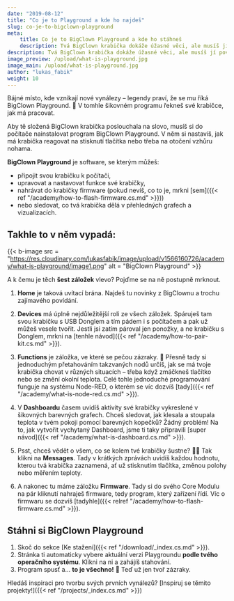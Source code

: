 ```yaml
---
date: "2019-08-12"
title: "Co je to Playground a kde ho najdeš"
slug: co-je-to-bigclown-playground
meta:
    title: Co je to BigClown Playground a kde ho stáhneš
    description: Tvá BigClown krabička dokáže úžasné věci, ale musíš jí povědět, co má dělat. A právě k tomu slouží software BigClown Playground. Mrkni na něj.
description: Tvá BigClown krabička dokáže úžasné věci, ale musíš jí povědět, co má dělat. A právě k tomu slouží software BigClown Playground. Mrkni na něj.
image_preview: /upload/what-is-playground.jpg
image_main: /upload/what-is-playground.jpg
author: "lukas_fabik"
weight: 10
---
```


Bájné místo, kde vznikají nové vynálezy – legendy praví, že se mu říká BigClown Playground. 🏯 V tomhle šikovném programu řekneš své krabičce, jak má pracovat.

Aby tě složená BigClown krabička poslouchala na slovo, musíš si do počítače nainstalovat program BigClown Playground. V něm si nastavíš, jak má krabička reagovat na stisknutí tlačítka nebo třeba na otočení vzhůru nohama.

**BigClown Playground** je software, se kterým můžeš:

* připojit svou krabičku k počítači,
* upravovat a nastavovat funkce své krabičky,
* nahrávat do krabičky firmware (pokud nevíš, co to je, mrkni [sem]({{< ref "/academy/how-to-flash-firmware.cs.md" >}}))
* nebo sledovat, co tvá krabička dělá v přehledných grafech a vizualizacích.

## Takhle to v něm vypadá:
{{< b-image src = "https://res.cloudinary.com/lukasfabik/image/upload/v1566160726/academy/what-is-playground/image1.png" alt = "BigClown Playground" >}}

A k čemu je těch **šest záložek** vlevo? Pojďme se na ně postupně mrknout.


1. **Home** je taková uvítací brána. Najdeš tu novinky z BigClownu a trochu zajímavého povídání.

2. **Devices** má úplně nejdůležitější roli ze všech záložek. Spáruješ tam svou krabičku s USB Donglem a tím pádem i s počítačem a pak už můžeš vesele tvořit. Jestli jsi zatím pároval jen ponožky, a ne krabičku s Donglem, mrkni na [tenhle návod]({{< ref "/academy/how-to-pair-kit.cs.md" >}}).

3. **Functions** je záložka, ve které se pečou zázraky. 🍰 Přesně tady si jednoduchým přetahováním takzvaných nodů určíš, jak se má tvoje krabička chovat v různých situacích – třeba když zmáčkneš tlačítko nebo se změní okolní teplota. Celé tohle jednoduché programování funguje na systému Node-RED, o kterém se víc dozvíš [tady]({{< ref "/academy/what-is-node-red.cs.md" >}}).

4. V **Dashboardu** časem uvidíš aktivity své krabičky vykreslené v šikovných barevných grafech. Chceš sledovat, jak klesala a stoupala teplota v tvém pokoji pomocí barevných kopečků? Žádný problém! Na to, jak vytvořit vychytaný Dashboard, jsme ti taky připravili [super návod]({{< ref "/academy/what-is-dashboard.cs.md" >}}).

5. Psst, chceš vědět o všem, co se kolem tvé krabičky šustne? 🕵️‍♂️ Tak klikni na **Messages**. Tady v krátkých zprávách uvidíš každou hodnotu, kterou tvá krabička zaznamená, ať už stisknutím tlačítka, změnou polohy nebo měřením teploty.

6. A nakonec tu máme záložku **Firmware**. Tady si do svého Core Modulu na pár kliknutí nahraješ firmware, tedy program, který zařízení řídí. Víc o firmwaru se dozvíš [tadyhle]({{< relref "/academy/how-to-flash-firmware.cs.md" >}}).

## Stáhni si BigClown Playground
1. Skoč do sekce [Ke stažení]({{< ref "/download/_index.cs.md" >}}).
2. Stránka ti automaticky vybere aktuální verzi Playgroundu **podle tvého operačního systému**. Klikni na ni a zahájíš stahování.
3. Program spusť a… **to je všechno!** 🎉 Teď už jen tvoř zázraky.

Hledáš inspiraci pro tvorbu svých prvních vynálezů?
[Inspiruj se těmito projekty!]({{< ref "/projects/_index.cs.md" >}})
